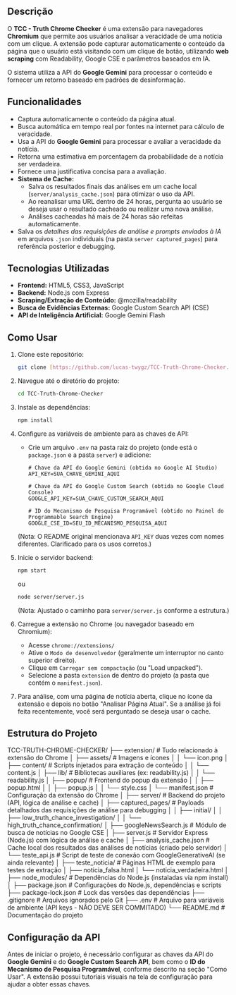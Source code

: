 ## Descrição

O **TCC - Truth Chrome Checker** é uma extensão para navegadores **Chromium** que permite aos usuários analisar a veracidade de uma notícia com um clique. A extensão pode capturar automaticamente o conteúdo da página que o usuário está visitando com um clique de botão, utilizando **web scraping** com Readability, Google CSE e parâmetros baseados em IA.

O sistema utiliza a API do **Google Gemini** para processar o conteúdo e fornecer um retorno baseado em padrões de desinformação.

## Funcionalidades

- Captura automaticamente o conteúdo da página atual.
- Busca automática em tempo real por fontes na internet para cálculo de veracidade.
- Usa a API do **Google Gemini** para processar e avaliar a veracidade da notícia.
- Retorna uma estimativa em porcentagem da probabilidade de a notícia ser verdadeira.
- Fornece uma justificativa concisa para a avaliação.
- **Sistema de Cache:**
    - Salva os resultados finais das análises em um cache local (`server/analysis_cache.json`) para otimizar o uso da API.
    - Ao reanalisar uma URL dentro de 24 horas, pergunta ao usuário se deseja usar o resultado cacheado ou realizar uma nova análise.
    - Análises cacheadas há mais de 24 horas são refeitas automaticamente.
- Salva os *detalhes das requisições de análise e prompts enviados à IA* em arquivos `.json` individuais (na pasta `server captured_pages`) para referência posterior e debugging.

## Tecnologias Utilizadas

- **Frontend:** HTML5, CSS3, JavaScript
- **Backend:** Node.js com Express
- **Scraping/Extração de Conteúdo:** @mozilla/readability
- **Busca de Evidências Externas:** Google Custom Search API (CSE)
- **API de Inteligência Artificial:** Google Gemini Flash

## Como Usar

1.  Clone este repositório:
    ```bash
    git clone [https://github.com/lucas-twygz/TCC-Truth-Chrome-Checker.git](https://github.com/lucas-twygz/TCC-Truth-Chrome-Checker.git)
    ```
   
2.  Navegue até o diretório do projeto:
    ```bash
    cd TCC-Truth-Chrome-Checker 
    ```

3.  Instale as dependências:
    ```bash
    npm install
    ```
   
4.  Configure as variáveis de ambiente para as chaves de API:
    - Crie um arquivo `.env` na pasta raiz do projeto (onde está o `package.json` e a pasta `server`) e adicione:
      ```env
      # Chave da API do Google Gemini (obtida no Google AI Studio)
      API_KEY=SUA_CHAVE_GEMINI_AQUI

      # Chave da API do Google Custom Search (obtida no Google Cloud Console)
      GOOGLE_API_KEY=SUA_CHAVE_CUSTOM_SEARCH_AQUI

      # ID do Mecanismo de Pesquisa Programável (obtido no Painel do Programmable Search Engine)
      GOOGLE_CSE_ID=SEU_ID_MECANISMO_PESQUISA_AQUI
      ```
   
    (Nota: O README original mencionava `API_KEY` duas vezes com nomes diferentes. Clarificado para os usos corretos.)
5.  Inicie o servidor backend:
    ```bash
    npm start
    ```
    ou
    ```bash
    node server/server.js 
    ```
    (Nota: Ajustado o caminho para `server/server.js` conforme a estrutura.)
6.  Carregue a extensão no Chrome (ou navegador baseado em Chromium):
    - Acesse `chrome://extensions/`
    - Ative o `Modo de desenvolvedor` (geralmente um interruptor no canto superior direito).
    - Clique em `Carregar sem compactação` (ou "Load unpacked").
    - Selecione a pasta `extension` de dentro do projeto (a pasta que contém o `manifest.json`).
7.  Para análise, com uma página de notícia aberta, clique no ícone da extensão e depois no botão "Analisar Página Atual". Se a análise já foi feita recentemente, você será perguntado se deseja usar o cache.

## Estrutura do Projeto

TCC-TRUTH-CHROME-CHECKER/
├── extension/                   # Tudo relacionado à extensão do Chrome
│   ├── assets/                  # Imagens e ícones
│   │   └── icon.png
│   ├── content/                 # Scripts injetados para extração de conteúdo
│   │   └── content.js
│   ├── lib/                     # Bibliotecas auxiliares (ex: readability.js)
│   │   └── readability.js
│   ├── popup/                   # Frontend do popup da extensão
│   │   ├── popup.html
│   │   ├── popup.js
│   │   └── style.css
│   └── manifest.json            # Configuração da extensão do Chrome
│
├── server/                      # Backend do projeto (API, lógica de análise e cache)
│   ├── captured_pages/          # Payloads detalhados das requisições de análise para debugging
│   │   ├── initial/
│   │   ├── low_truth_chance_investigation/
│   │   └── high_truth_chance_confirmation/
│   ├── googleNewsSearch.js      # Módulo de busca de notícias no Google CSE
│   ├── server.js                # Servidor Express (Node.js) com lógica de análise e cache
│   ├── analysis_cache.json      # Cache local dos resultados das análises de notícias (criado pelo servidor)
│   └── teste_api.js             # Script de teste de conexão com GoogleGenerativeAI (se ainda relevante)
│
├── teste_noticia/               # Páginas HTML de exemplo para testes de extração
│   ├── noticia_falsa.html
│   └── noticia_verdadeira.html
│
├── node_modules/                # Dependências do Node.js (instaladas via npm install)
│
├── package.json                 # Configurações do Node.js, dependências e scripts
├── package-lock.json            # Lock das versões das dependências
├── .gitignore                   # Arquivos ignorados pelo Git
├── .env                         # Arquivo para variáveis de ambiente (API keys - NÃO DEVE SER COMMITADO)
└── README.md                    # Documentação do projeto



## Configuração da API

Antes de iniciar o projeto, é necessário configurar as chaves da API do **Google Gemini** e do **Google Custom Search API**, bem como o **ID do Mecanismo de Pesquisa Programável**, conforme descrito na seção "Como Usar". A extensão possui tutoriais visuais na tela de configuração para ajudar a obter essas chaves.